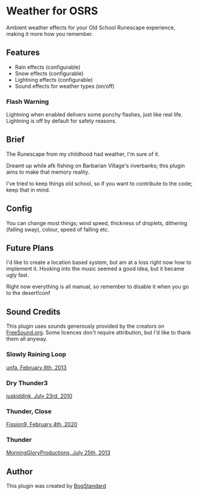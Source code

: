 # Weather for OSRS
Ambient weather effects for your Old School Runescape experience, making it more how you remember.

## Features
- Rain effects (configurable)
- Snow effects (configurable)
- Lightning effects (configurable)
- Sound effects for weather types (on/off)

### Flash Warning
Lightning when enabled delivers some punchy flashes, just like real life. 
Lightning is off by default for safety reasons.

## Brief
The Runescape from my childhood had weather, I'm sure of it.

Dreamt up while afk fishing on Barbarian Village's riverbanks; this plugin aims to make that memory reality.

I've tried to keep things old school, so if you want to contribute to the code; keep that in mind.

## Config
You can change most things; wind speed, thickness of droplets, dithering (falling sway), colour, speed of falling etc.

## Future Plans
I'd like to create a location based system, but am at a loss right now how to implement it. Hooking into the music seemed a good idea, but it became ugly fast.

Right now everything is all manual, so remember to disable it when you go to the desert!conf

## Sound Credits
This plugin uses sounds generously provided by the creators on [FreeSound.org](https://freesound.org/). 
Some licences don't require attribution, but I'd like to thank them all anyway.

### Slowly Raining Loop
[unfa, February 8th, 2013](https://freesound.org/people/unfa/sounds/177479/)

### Dry Thunder3
[juskiddink, July 23rd, 2010](https://freesound.org/people/juskiddink/sounds/101948/)

### Thunder, Close
[Fission9, February 4th, 2020](https://freesound.org/people/Fission9/sounds/505113/)

### Thunder
[MorningGloryProductions, July 25th, 2013](https://freesound.org/people/MorningGloryProductions/sounds/195344/)

## Author
This plugin was created by [BogStandard](https://github.com/bogstandard)